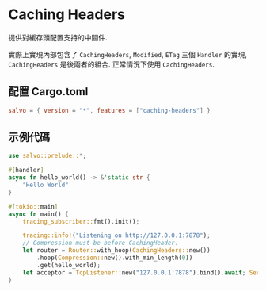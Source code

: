 # Caching Headers

提供對緩存頭配置支持的中間件.

實際上實現內部包含了 `CachingHeaders`, `Modified`, `ETag` 三個 `Handler` 的實現, `CachingHeaders` 是後兩者的組合. 正常情況下使用 `CachingHeaders`.

## 配置 Cargo.toml

```toml
salvo = { version = "*", features = ["caching-headers"] }
```

## 示例代碼

```rust
use salvo::prelude::*;

#[handler]
async fn hello_world() -> &'static str {
    "Hello World"
}

#[tokio::main]
async fn main() {
    tracing_subscriber::fmt().init();

    tracing::info!("Listening on http://127.0.0.1:7878");
    // Compression must be before CachingHeader.
    let router = Router::with_hoop(CachingHeaders::new())
        .hoop(Compression::new().with_min_length(0))
        .get(hello_world);
    let acceptor = TcpListener::new("127.0.0.1:7878").bind().await; Server::new(acceptor).serve(router).await;
}
```